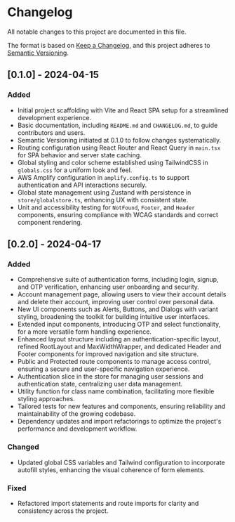 # Changelog

All notable changes to this project are documented in this file.

The format is based on [Keep a Changelog](https://keepachangelog.com/en/1.0.0/),
and this project adheres to [Semantic Versioning](https://semver.org/spec/v2.0.0.html).

## [0.1.0] - 2024-04-15
### Added
- Initial project scaffolding with Vite and React SPA setup for a streamlined development experience.
- Basic documentation, including `README.md` and `CHANGELOG.md`, to guide contributors and users.
- Semantic Versioning initiated at 0.1.0 to follow changes systematically.
- Routing configuration using React Router and React Query in `main.tsx` for SPA behavior and server state caching.
- Global styling and color scheme established using TailwindCSS in `globals.css` for a uniform look and feel.
- AWS Amplify configuration in `amplify.config.ts` to support authentication and API interactions securely.
- Global state management using Zustand with persistence in `store/globalstore.ts`, enhancing UX with consistent state.
- Unit and accessibility testing for `NotFound`, `Footer`, and `Header` components, ensuring compliance with WCAG standards and correct component rendering.


## [0.2.0] - 2024-04-17
### Added
- Comprehensive suite of authentication forms, including login, signup, and OTP verification, enhancing user onboarding and security.
- Account management page, allowing users to view their account details and delete their account, improving user control over personal data.
- New UI components such as Alerts, Buttons, and Dialogs with variant styling, broadening the toolkit for building intuitive user interfaces.
- Extended input components, introducing OTP and select functionality, for a more versatile form handling experience.
- Enhanced layout structure including an authentication-specific layout, refined RootLayout and MaxWidthWrapper, and dedicated Header and Footer components for improved navigation and site structure.
- Public and Protected route components to manage access control, ensuring a secure and user-specific navigation experience.
- Authentication slice in the store for managing user sessions and authentication state, centralizing user data management.
- Utility function for class name combination, facilitating more flexible styling approaches.
- Tailored tests for new features and components, ensuring reliability and maintainability of the growing codebase.
- Dependency updates and import refactorings to optimize the project's performance and development workflow.

### Changed
- Updated global CSS variables and Tailwind configuration to incorporate autofill styles, enhancing the visual coherence of form elements.

### Fixed
- Refactored import statements and route imports for clarity and consistency across the project.
